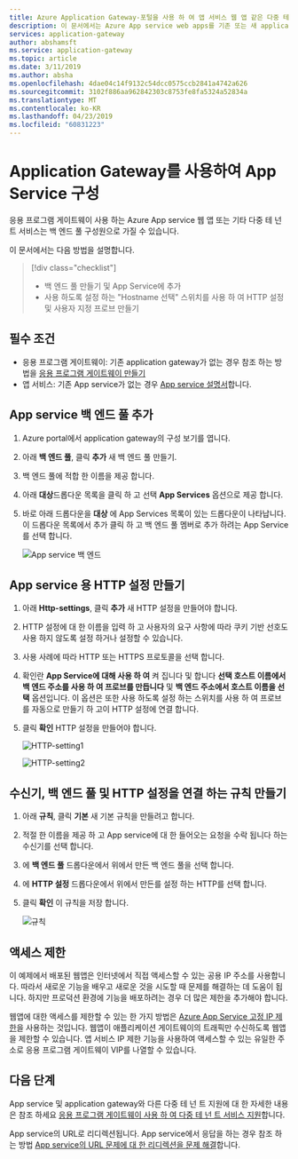 ```yaml
---
title: Azure Application Gateway-포털을 사용 하 여 앱 서비스 웹 앱 같은 다중 테 넌 트 앱으로 트래픽 관리
description: 이 문서에서는 Azure App service web apps를 기존 또는 새 application gateway에서 백 엔드 풀의 구성원으로 구성 하는 방법에 지침을 제공 합니다.
services: application-gateway
author: abshamsft
ms.service: application-gateway
ms.topic: article
ms.date: 3/11/2019
ms.author: absha
ms.openlocfilehash: 4dae04c14f9132c54dcc0575ccb2841a4742a626
ms.sourcegitcommit: 3102f886aa962842303c8753fe8fa5324a52834a
ms.translationtype: MT
ms.contentlocale: ko-KR
ms.lasthandoff: 04/23/2019
ms.locfileid: "60831223"
---
```

# <a name="configure-app-service-with-application-gateway"></a>Application Gateway를 사용하여 App Service 구성

응용 프로그램 게이트웨이 사용 하는 Azure App service 웹 앱 또는 기타 다중 테 넌 트 서비스는 백 엔드 풀 구성원으로 가질 수 있습니다. 

이 문서에서는 다음 방법을 설명합니다.

> [!div class="checklist"]
>
> - 백 엔드 풀 만들기 및 App Service에 추가
> - 사용 하도록 설정 하는 "Hostname 선택" 스위치를 사용 하 여 HTTP 설정 및 사용자 지정 프로브 만들기

## <a name="prerequisites"></a>필수 조건

- 응용 프로그램 게이트웨이: 기존 application gateway가 없는 경우 참조 하는 방법을 [응용 프로그램 게이트웨이 만들기](https://docs.microsoft.com/azure/application-gateway/quick-create-portal)
- 앱 서비스: 기존 App service가 없는 경우 [App service 설명서](https://docs.microsoft.com/azure/app-service/)합니다.

## <a name="add-app-service-as-backend-pool"></a>App service 백 엔드 풀 추가

1. Azure portal에서 application gateway의 구성 보기를 엽니다.

2. 아래 **백 엔드 풀**, 클릭 **추가** 새 백 엔드 풀 만들기.

3. 백 엔드 풀에 적합 한 이름을 제공 합니다. 

4. 아래 **대상**드롭다운 목록을 클릭 하 고 선택 **App Services** 옵션으로 제공 합니다.

5. 바로 아래 드롭다운을 **대상** 에 App Services 목록이 있는 드롭다운이 나타납니다. 이 드롭다운 목록에서 추가 클릭 하 고 백 엔드 풀 멤버로 추가 하려는 App Service를 선택 합니다.

   ![App service 백 엔드](./media/configure-web-app-portal/backendpool.png)

## <a name="create-http-settings-for-app-service"></a>App service 용 HTTP 설정 만들기

1. 아래 **Http-settings**, 클릭 **추가** 새 HTTP 설정을 만들어야 합니다.

2. HTTP 설정에 대 한 이름을 입력 하 고 사용자의 요구 사항에 따라 쿠키 기반 선호도 사용 하지 않도록 설정 하거나 설정할 수 있습니다.

3. 사용 사례에 따라 HTTP 또는 HTTPS 프로토콜을 선택 합니다. 

4. 확인란 **App Service에 대해 사용 하 여** 켜 집니다 및 합니다 **선택 호스트 이름에서 백 엔드 주소를 사용 하 여 프로브를 만듭니다** 및 **백 엔드 주소에서 호스트 이름을 선택** 옵션입니다. 이 옵션은 또한 사용 하도록 설정 하는 스위치를 사용 하 여 프로브를 자동으로 만들기 하 고이 HTTP 설정에 연결 합니다.

5. 클릭 **확인** HTTP 설정을 만들어야 합니다.

   ![HTTP-setting1](./media/configure-web-app-portal/http-setting1.png)

   ![HTTP-setting2](./media/configure-web-app-portal/http-setting2.png)

## <a name="create-rule-to-tie-the-listener-backend-pool-and-http-setting"></a>수신기, 백 엔드 풀 및 HTTP 설정을 연결 하는 규칙 만들기

1. 아래 **규칙**, 클릭 **기본** 새 기본 규칙을 만들려고 합니다.

2. 적절 한 이름을 제공 하 고 App service에 대 한 들어오는 요청을 수락 됩니다 하는 수신기를 선택 합니다.

3. 에 **백 엔드 풀** 드롭다운에서 위에서 만든 백 엔드 풀을 선택 합니다.

4. 에 **HTTP 설정** 드롭다운에서 위에서 만든를 설정 하는 HTTP를 선택 합니다.

5. 클릭 **확인** 이 규칙을 저장 합니다.

   ![규칙](./media/configure-web-app-portal/rule.png)

## <a name="restrict-access"></a>액세스 제한

이 예제에서 배포된 웹앱은 인터넷에서 직접 액세스할 수 있는 공용 IP 주소를 사용합니다. 따라서 새로운 기능을 배우고 새로운 것을 시도할 때 문제를 해결하는 데 도움이 됩니다. 하지만 프로덕션 환경에 기능을 배포하려는 경우 더 많은 제한을 추가해야 합니다.

웹앱에 대한 액세스를 제한할 수 있는 한 가지 방법은 [Azure App Service 고정 IP 제한](../app-service/app-service-ip-restrictions.md)을 사용하는 것입니다. 웹앱이 애플리케이션 게이트웨이의 트래픽만 수신하도록 웹앱을 제한할 수 있습니다. 앱 서비스 IP 제한 기능을 사용하여 액세스할 수 있는 유일한 주소로 응용 프로그램 게이트웨이 VIP를 나열할 수 있습니다.

## <a name="next-steps"></a>다음 단계

App service 및 application gateway와 다른 다중 테 넌 트 지원에 대 한 자세한 내용은 참조 하세요 [응용 프로그램 게이트웨이 사용 하 여 다중 테 넌 트 서비스 지원](https://docs.microsoft.com/azure/application-gateway/application-gateway-web-app-overview)합니다.

App service의 URL로 리디렉션됩니다. App service에서 응답을 하는 경우 참조 하는 방법 [App service의 URL 문제에 대 한 리디렉션을 문제 해결](https://docs.microsoft.com/azure/application-gateway/troubleshoot-app-service-redirection-app-service-url)합니다.
